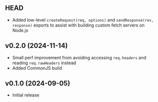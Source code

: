 ## HEAD

- Added low-level `createRequest(req, options)` and `sendResponse(res, response)` exports to assist with building custom fetch servers on Node.js

## v0.2.0 (2024-11-14)

- Small perf improvement from avoiding accessing `req.headers` and reading `req.rawHeaders` instead
- Added CommonJS build

## v0.1.0 (2024-09-05)

- Initial release
